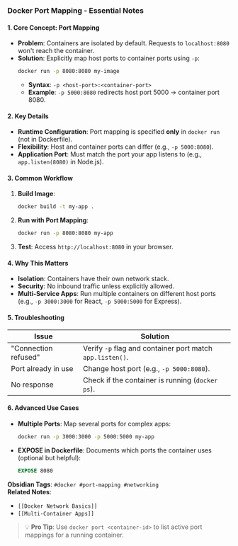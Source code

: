 ### **Docker Port Mapping - Essential Notes**

#### **1. Core Concept: Port Mapping**
- **Problem**: Containers are isolated by default. Requests to `localhost:8080` won't reach the container.  
- **Solution**: Explicitly map host ports to container ports using `-p`:  
  ```bash
  docker run -p 8080:8080 my-image
  ```
  - **Syntax**: `-p <host-port>:<container-port>`  
  - **Example**: `-p 5000:8080` redirects host port 5000 → container port 8080.

#### **2. Key Details**
- **Runtime Configuration**: Port mapping is specified **only** in `docker run` (not in Dockerfile).  
- **Flexibility**: Host and container ports can differ (e.g., `-p 5000:8080`).  
- **Application Port**: Must match the port your app listens to (e.g., `app.listen(8080)` in Node.js).  

#### **3. Common Workflow**
1. **Build Image**:  
   ```bash
   docker build -t my-app .
   ```
2. **Run with Port Mapping**:  
   ```bash
   docker run -p 8080:8080 my-app
   ```
3. **Test**: Access `http://localhost:8080` in your browser.

#### **4. Why This Matters**
- **Isolation**: Containers have their own network stack.  
- **Security**: No inbound traffic unless explicitly allowed.  
- **Multi-Service Apps**: Run multiple containers on different host ports (e.g., `-p 3000:3000` for React, `-p 5000:5000` for Express).  

#### **5. Troubleshooting**
| Issue | Solution |
|-------|----------|
| "Connection refused" | Verify `-p` flag and container port match `app.listen()`. |
| Port already in use | Change host port (e.g., `-p 5000:8080`). |
| No response | Check if the container is running (`docker ps`). |

#### **6. Advanced Use Cases**
- **Multiple Ports**: Map several ports for complex apps:  
  ```bash
  docker run -p 3000:3000 -p 5000:5000 my-app
  ```
- **EXPOSE in Dockerfile**: Documents which ports the container uses (optional but helpful):  
  ```dockerfile
  EXPOSE 8080
  ```

**Obsidian Tags**: `#docker #port-mapping #networking`  
**Related Notes**:  
- `[[Docker Network Basics]]`  
- `[[Multi-Container Apps]]`  

> 💡 **Pro Tip**: Use `docker port <container-id>` to list active port mappings for a running container.